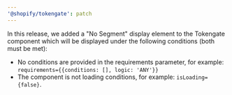 ```yaml
---
'@shopify/tokengate': patch
---
```


In this release, we added a "No Segment" display element to the Tokengate component which will be displayed under the following conditions (both must be met):
- No conditions are provided in the requirements parameter, for example: `requirements={{conditions: [], logic: 'ANY'}}`
- The component is not loading conditions, for example: `isLoading={false}`.
